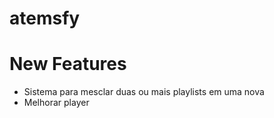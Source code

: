 # atemsfy


# New Features
* Sistema para mesclar duas ou mais playlists em uma nova
* Melhorar player
